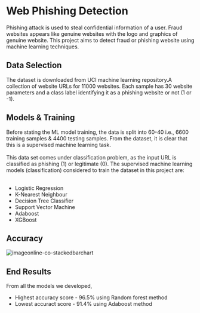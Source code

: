 # Web Phishing Detection
Phishing attack is used to steal confidential information of a user. Fraud websites appears like genuine websites with the logo and graphics of genuine website. This project aims to detect fraud or phishing website using machine learning techniques.

## Data Selection
The dataset is downloaded from UCI machine learning repository.A collection of website URLs for 11000 websites. Each sample has 30 website parameters and a class label identifying it as a phishing website or not (1 or -1).

## Models & Training
Before stating the ML model training, the data is split into 60-40 i.e., 6600 training samples & 4400 testing samples. From the dataset, it is clear that this is a supervised machine learning task. <br/> <br/>
This data set comes under classification problem, as the input URL is classified as phishing (1) or legitimate (0). The supervised machine learning models (classification) considered to train the dataset in this project are: <br/> <br/>
- Logistic Regression <br/>
- K-Nearest Neighbour  <br/>
- Decision Tree Classifier  <br/>
- Support Vector Machine <br/>
- Adaboost <br/>
- XGBoost  <br/>

## Accuracy  
![imageonline-co-stackedbarchart](https://user-images.githubusercontent.com/73738015/102687445-25272180-4215-11eb-83ba-260e92bbfa18.png)

## End Results
From all the models we developed,
- Highest accuracy score - 96.5% using Random forest method
- Lowest accuract score - 91.4% using Adaboost method
 
